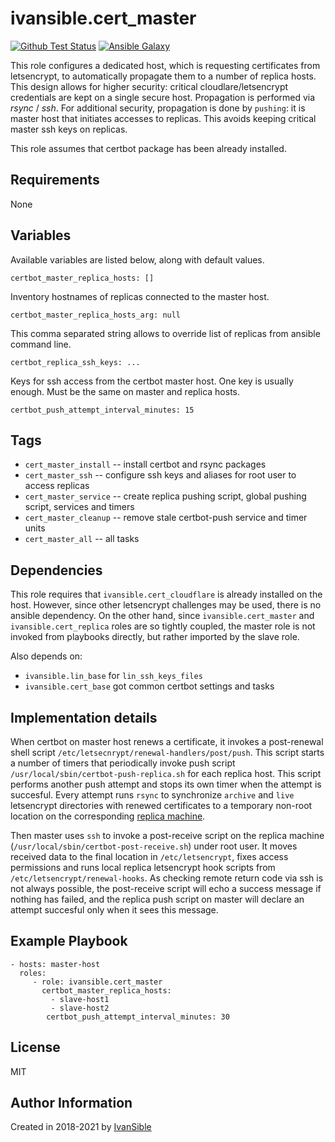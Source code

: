 # ivansible.cert_master

[![Github Test Status](https://github.com/ivansible/cert-master/workflows/Molecule%20test/badge.svg?branch=master)](https://github.com/ivansible/cert-master/actions)
[![Ansible Galaxy](https://img.shields.io/badge/galaxy-ivansible.cert__master-68a.svg?style=flat)](https://galaxy.ansible.com/ivansible/cert_master/)

This role configures a dedicated host, which is requesting
certificates from letsencrypt, to automatically propagate them to a number
of replica hosts. This design allows for higher security: critical
cloudlare/letsencrypt credentials are kept on a single secure host.
Propagation is performed via _rsync_ / _ssh_. For additional security,
propagation is done by `pushing`: it is master host that initiates
accesses to replicas. This avoids keeping critical master ssh keys
on replicas.

This role assumes that certbot package has been already installed.


## Requirements

None


## Variables

Available variables are listed below, along with default values.

    certbot_master_replica_hosts: []
Inventory hostnames of replicas connected to the master host.

    certbot_master_replica_hosts_arg: null
This comma separated string allows to override list of replicas
from ansible command line.

    certbot_replica_ssh_keys: ...
Keys for ssh access from the certbot master host. One key is usually enough.
Must be the same on master and replica hosts.

    certbot_push_attempt_interval_minutes: 15


## Tags

- `cert_master_install` -- install certbot and rsync packages
- `cert_master_ssh` -- configure ssh keys and aliases
                       for root user to access replicas
- `cert_master_service` -- create replica pushing script,
                           global pushing script, services and timers
- `cert_master_cleanup` -- remove stale certbot-push service and timer units
- `cert_master_all` -- all tasks


## Dependencies

This role requires that `ivansible.cert_cloudflare` is already
installed on the host. However, since other letsencrypt challenges
may be used, there is no ansible dependency. On the other hand, since
`ivansible.cert_master` and `ivansible.cert_replica` roles
are so tightly coupled, the master role is not invoked from playbooks
directly, but rather imported by the slave role.

Also depends on:
  - `ivansible.lin_base` for `lin_ssh_keys_files`
  - `ivansible.cert_base` got common certbot settings and tasks


## Implementation details

When certbot on master host renews a certificate, it invokes a post-renewal
shell script `/etc/letsecnrypt/renewal-handlers/post/push`.
This script starts a number of timers that periodically invoke push script
`/usr/local/sbin/certbot-push-replica.sh` for each replica host.
This script performs another push attempt and stops its own timer when
the attempt is succesful. Every attempt runs `rsync` to synchronize
`archive` and `live` letsencrypt directories with renewed certificates
to a temporary non-root location on the corresponding
[replica machine](https://github.com/ivansible/cert-replica#ivansiblecert_replica).

Then master uses `ssh` to invoke a post-receive script on the replica machine
(`/usr/local/sbin/certbot-post-receive.sh`) under root user.
It moves received data to the final location in `/etc/letsencrypt`, fixes
access permissions and runs local replica letsencrypt hook scripts from
`/etc/letsencrypt/renewal-hooks`. As checking remote return code via ssh
is not always possible, the post-receive script will echo a success message
if nothing has failed, and the replica push script on master will declare
an attempt succesful only when it sees this message.


## Example Playbook

    - hosts: master-host
      roles:
         - role: ivansible.cert_master
           certbot_master_replica_hosts:
             - slave-host1
             - slave-host2
            certbot_push_attempt_interval_minutes: 30


## License

MIT

## Author Information

Created in 2018-2021 by [IvanSible](https://github.com/ivansible)

